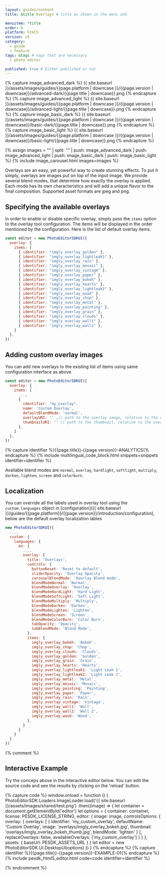 ```yaml
---
layout: guides/content
title: &title Overlays # title as shown in the menu and

menuitem: *title
order: 6
platform: html5
version: v5
category:
  - guide
  - feature
tags: &tags # tags that are necessary
  - photo editor

published: true # Either published or not
---
```


{% capture image_advanced_dark %}
{{ site.baseurl }}/assets/images/guides/{{page.platform | downcase }}/{{page.version | downcase}}/advanced-dark/{{page.title | downcase}}.png
{% endcapture %}
{% capture image_advanced_light %}
{{ site.baseurl }}/assets/images/guides/{{page.platform | downcase }}/{{page.version | downcase}}/advanced-light/{{page.title | downcase}}.png
{% endcapture %}
{% capture image_basic_dark %}
{{ site.baseurl }}/assets/images/guides/{{page.platform | downcase }}/{{page.version | downcase}}/basic-dark/{{page.title | downcase}}.png
{% endcapture %}
{% capture image_basic_light %}
{{ site.baseurl }}/assets/images/guides/{{page.platform | downcase }}/{{page.version | downcase}}/basic-light/{{page.title | downcase}}.png
{% endcapture %}

{% assign images = "" | split: "" | push: image_advanced_dark | push: image_advanced_light | push: image_basic_dark | push: image_basic_light %}
{% include image_carousel.html images=images %}

Overlays are an easy, yet powerful way to create stunning effects. To put it simply, overlays are images put on top of the input image. We provide several blend modes, that determine how exactly the overlay is applied. Each mode has its own characteristics and will add a unique flavor to the final composition. Supported asset formats are jpeg and png.

## Specifying the available overlays

In order to enable or disable specific overlay, simply pass the `items` option to the overlay tool configuration. The items will be displayed in the order mentioned by the configuration. Here is the list of default overlay items.

```js
const editor = new PhotoEditorSDKUI({
  overlay: {
    items: [
      { identifier: "imgly_overlay_golden" },
      { identifier: "imgly_overlay_lightleak1" },
      { identifier: "imgly_overlay_rain" },
      { identifier: "imgly_overlay_mosaic" },
      { identifier: "imgly_overlay_vintage" },
      { identifier: "imgly_overlay_paper" },
      { identifier: "imgly_overlay_bokeh" },
      { identifier: "imgly_overlay_hearts" },
      { identifier: "imgly_overlay_lightleak2" },
      { identifier: "imgly_overlay_wood" },
      { identifier: "imgly_overlay_chop" },
      { identifier: "imgly_overlay_metal" },
      { identifier: "imgly_overlay_painting" },
      { identifier: "imgly_overlay_grain" },
      { identifier: "imgly_overlay_clouds" },
      { identifier: "imgly_overlay_wall1" },
      { identifier: "imgly_overlay_wall2" },
    ]
  },
})
```

## Adding custom overlay images

You can add new overlays to the existing list of items using same configuration interface as above

```js
const editor = new PhotoEditorSDKUI({
  overlay: {
    items: [
      ...,
      {
        identifier: "my_overlay",
        name: 'Custom Overlay',
        defaultBlendMode: 'normal',
        overlayURI: '' ,// path to the overlay image, relative to the overlay asset directory
        thumbnailURI: '' // path to the thumbnail, relative to the overlay asset directory
      },
    ]
  },
})
```

{% capture identifier %}{{page.title}}-{{page.version}}-ANALYTICS{% endcapture %}
{% include multilingual_code_block.html snippets=snippets identifier=identifier %}

Available blend modes are `normal`, `overlay`, `hardlight`, `softlight`, `multiply`, `darken`, `lighten`, `screen` and `colorburn`.

## Localization

You can override all the labels used in overlay tool using the `custom.languages` object in [configuration]({{ site.baseurl }}/guides/{{page.platform}}/{{page.version}}/introduction/configuration), below are the default overlay localization lables

```js
new PhotoEditorSDKUI({
  ...,
  custom: {
    languages: {
      en: {
        ...,
        overlay: {
          title: 'Overlays',
          controls: {
            buttonReset: 'Reset to default',
            sliderOpacity: 'Overlay Opacity',
            carouselBlendMode: 'Overlay Blend mode',
            blendModeNormal: 'Normal',
            blendModeOverlay: 'Overlay',
            blendModeHardLight: 'Hard Light',
            blendModeSoftLight: 'Soft Light',
            blendModeMultiply: 'Multiply',
            blendModeDarken: 'Darken',
            blendModeLighten: 'Lighten',
            blendModeScreen: 'Screen',
            blendModeColorBurn: 'Color Burn',
            tabOpacity: 'Opacity',
            tabBlendMode: 'Blend Mode',
          },
          items: {
            imgly_overlay_bokeh: 'Bokeh',
            imgly_overlay_chop: 'Chop',
            imgly_overlay_clouds: 'Clouds',
            imgly_overlay_golden: 'Golden',
            imgly_overlay_grain: 'Grain',
            imgly_overlay_hearts: 'Hearts',
            imgly_overlay_lightleak1: 'Light Leak 1',
            imgly_overlay_lightleak2: 'Light Leak 2',
            imgly_overlay_metal: 'Metal',
            imgly_overlay_mosaic: 'Mosaic',
            imgly_overlay_painting: 'Painting',
            imgly_overlay_paper: 'Paper',
            imgly_overlay_rain: 'Rain',
            imgly_overlay_vintage: 'Vintage',
            imgly_overlay_wall1: 'Wall',
            imgly_overlay_wall2: 'Wall 2',
            imgly_overlay_wood: 'Wood',
          },
        }
      }
    }
  }
})
```

{% comment %}

## Interactive Example

Try the conceps above in the interactive editor below. You can edit the source code and see the results by clicking on the 'reload' button.

{% capture code %}
window.onload = function () {
        PhotoEditorSDK.Loaders.ImageLoader.load('{{ site.baseurl }}/assets/images/shared/test.png')
          .then((image) => {
            let container = document.getElementById('editor')
            let options = {
              container: container,
              license: PESDK_LICENSE_STRING,
              editor: {
                image: image,
                controlsOptions: {
                  overlay: {
                    overlays: [
                      {
                        identifier: 'my_custom_overlay',
                        defaultName: 'Custom Overlay',
                        image: 'overlays/imgly_overlay_bokeh.jpg',
                        thumbnail: 'overlays/imgly_overlay_bokeh_thumb.jpg',
                        blendMode: 'lighten'
                      }
                    ],
                    replaceOverlays: false,
                    availableOverlays: ['my_custom_overlay']
                  }
                }
              },
              assets: {
                baseUrl: PESDK_ASSETS_URL
              }
            }
            let editor = new PhotoEditorSDK.UI.DesktopUI(options)
        })
      }
{% endcapture %}
{% capture identifier %}{{page.title}}-{{page.version}}-EXAMPLE-01{% endcapture %}
{% include pesdk_html5_editor.html code=code identifier=identifier %}

{% endcomment %}
